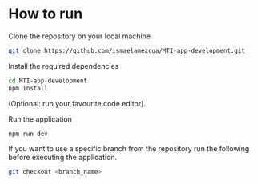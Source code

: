 # How to run

Clone the repository on your local machine

```bash
git clone https://github.com/ismaelamezcua/MTI-app-development.git
```

Install the required dependencies

```bash
cd MTI-app-development
npm install
```

(Optional: run your favourite code editor).

Run the application

```bash
npm run dev
```

If you want to use a specific branch from the repository run the following before executing the application.

```bash
git checkout <branch_name>
```
